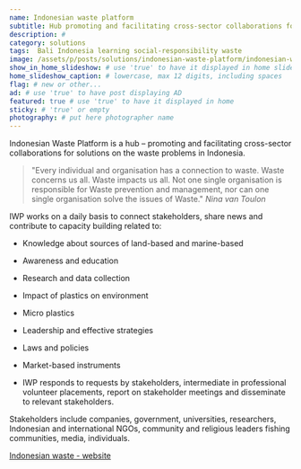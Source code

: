 ```yaml
---
name: Indonesian waste platform
subtitle: Hub promoting and facilitating cross-sector collaborations for solutions on the waste problems in Indonesia..
description: #
category: solutions
tags:  Bali Indonesia learning social-responsibility waste
image: /assets/p/posts/solutions/indonesian-waste-platform/indonesian-waste-platform.jpg
show_in_home_slideshow: # use 'true' to have it displayed in home slideshow
home_slideshow_caption: # lowercase, max 12 digits, including spaces
flag: # new or other...
ad: # use 'true' to have post displaying AD
featured: true # use 'true' to have it displayed in home
sticky: # 'true' or empty
photography: # put here photographer name
---
```

Indonesian Waste Platform is a hub – promoting and facilitating cross-sector collaborations for solutions on the waste problems in Indonesia.

>"Every individual and organisation has a connection to waste. Waste concerns us all. Waste impacts us all. Not one single organisation is responsible for Waste prevention and management, nor can one single organisation solve the issues of Waste." _Nina van Toulon_

IWP works on a daily basis to connect stakeholders, share news and contribute to capacity building related to:

- Knowledge about sources of land-based and marine-based

- Awareness and education

- Research and data collection

- Impact of plastics on environment

- Micro plastics

- Leadership and effective strategies

- Laws and policies

- Market-based instruments

- IWP responds to requests by stakeholders, intermediate in professional volunteer placements, report on stakeholder meetings and disseminate to relevant stakeholders.

Stakeholders include companies, government, universities, researchers,  Indonesian and international NGOs, community and religious leaders
fishing communities, media, individuals.

[Indonesian waste - website](http://www.indonesianwaste.org/)
